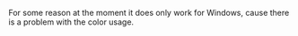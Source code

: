 For some reason at the moment it does only work for Windows, cause there is a problem with the color usage.
